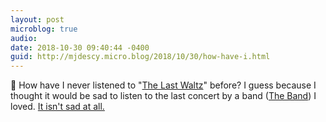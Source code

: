 ```yaml
---
layout: post
microblog: true
audio: 
date: 2018-10-30 09:40:44 -0400
guid: http://mjdescy.micro.blog/2018/10/30/how-have-i.html
---
```

🎵 How have I never listened to "[The Last Waltz](https://en.m.wikipedia.org/wiki/The_Last_Waltz)" before? I guess because I thought it would be sad to listen to the last concert by a band ([The Band](https://en.m.wikipedia.org/wiki/The_Band)) I loved. [It isn't sad at all.](https://itunes.apple.com/us/album/the-last-waltz/705585893)
